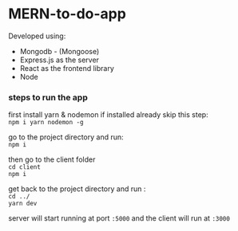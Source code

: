# MERN-to-do-app

Developed using:
<ul>
    <li>Mongodb - (Mongoose)</li>
    <li>Express.js as the server</li>
    <li>React as the frontend library</li>
    <li>Node</li>
</ul>

### steps to run the app

first install yarn & nodemon if installed already skip this step:<br/>
`npm i yarn nodemon -g`

go to the project directory and run:<br/>
`npm i`<br/>

then go to the client folder<br/>
`cd client`<br/>
`npm i`<br/>

get back to the project directory and run :<br/>
`cd ../`<br/>
`yarn dev`<br/>


server will start running at port `:5000` and the client will run at `:3000`